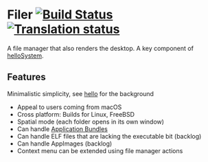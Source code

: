 # Filer [![Build Status](https://api.cirrus-ci.com/github/helloSystem/Filer.svg)](https://cirrus-ci.com/github/helloSystem/Filer) [![Translation status](https://hosted.weblate.org/widgets/hellosystem/-/filer/svg-badge.svg)](https://hosted.weblate.org/engage/hellosystem/)

A file manager that also renders the desktop. A key component of [helloSystem](https://hellosystem.github.io/docs/).

## Features

Minimalistic simplicity, see [hello](https://github.com/probonopd/hello) for the background

* Appeal to users coming from macOS
* Cross platform: Builds for Linux, FreeBSD
* Spatial mode (each folder opens in its own window)
* Can handle [Application Bundles](https://hellosystem.github.io/docs/developer/application-bundles.html)
* Can handle ELF files that are lacking the executable bit (backlog)
* Can handle AppImages (backlog)
* Context menu can be extended using file manager actions
